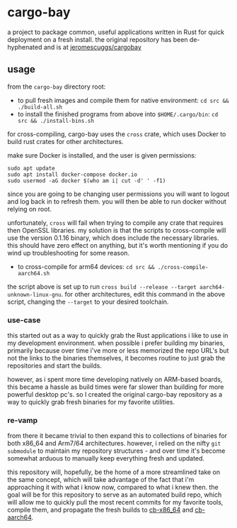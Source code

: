 # cargo-bay

a project to package common, useful applications written in Rust for quick deployment on a fresh install. the original repository has been de-hyphenated and is at [jeromescuggs/cargobay]

## usage

from the `cargo-bay` directory root: 

- to pull fresh images and compile them for native environment: `cd src && ./build-all.sh`
- to install the finished programs from above into `$HOME/.cargo/bin`: `cd src && ./install-bins.sh`

for cross-compiling, cargo-bay uses the `cross` crate, which uses Docker to build rust crates for other architectures. 

make sure Docker is installed, and the user is given permissions: 

```
sudo apt update
sudo apt install docker-compose docker.io
sudo usermod -aG docker $(who am i| cut -d' ' -f1)
```

since you are going to be changing user permissions you will want to logout and log back in to refresh them. you will then be able to run docker without relying on root. 

unfortunately, `cross` will fail when trying to compile any crate that requires then OpenSSL libraries. my solution is that the scripts to cross-compile will use the version 0.1.16 binary, which does include the necessary libraries. this should have zero effect on anything, but it's worth mentioning if you do wind up troubleshooting for some reason. 

- to cross-compile for arm64 devices: `cd src && ./cross-compile-aarch64.sh`

the script above is set up to run `cross build --release --target aarch64-unknown-linux-gnu`. for other architectures, edit this command in the above script, changing the `--target` to your desired toolchain.

### use-case

this started out as a way to quickly grab the Rust applications i like to use in my development environment. when possible i prefer building my binaries, primarily because over time i've more or less memorized the repo URL's but not the links to the binaries themselves, it becomes routine to just grab the repositories and start the builds. 

however, as i spent more time developing natively on ARM-based boards, this became a hassle as build times were far slower than building for more powerful desktop pc's. so I created the original cargo-bay repository as a way to quickly grab fresh binaries for my favorite utilities. 

### re-vamp

from there it became trivial to then expand this to collections of binaries for both x86_64 and Arm7/64 architectures. however, i relied on the nifty `git submodule` to maintain my repository structures - and over time it's become somewhat arduous to manually keep everything fresh and updated. 

this repository will, hopefully, be the home of a more streamlined take on the same concept, which will take advantage of the fact that i'm approaching it with what i know now, compared to what i knew then. the goal will be for this repository to serve as an automated build repo, which will allow me to quickly pull the most recent commits for my favorite tools, compile them, and propagate the fresh builds to [cb-x86_64] and [cb-aarch64]. 



[jeromescuggs/cargobay]: https://github.com/jeromescuggs/cargobay  
[cb-x86_64]: https://github.com/jeromescuggs/cb-x86_64
[cb-aarch64]: https://github.com/jeromescuggs/cb-aarch64
